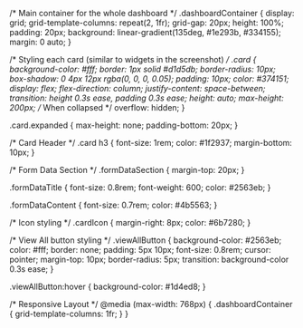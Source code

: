 /* Main container for the whole dashboard */
.dashboardContainer {
    display: grid;
    grid-template-columns: repeat(2, 1fr);
    grid-gap: 20px;
    height: 100%;
    padding: 20px;
    background: linear-gradient(135deg, #1e293b, #334155);
    margin: 0 auto;
}

/* Styling each card (similar to widgets in the screenshot) */
.card {
    background-color: #fff;
    border: 1px solid #d1d5db;
    border-radius: 10px;
    box-shadow: 0 4px 12px rgba(0, 0, 0, 0.05);
    padding: 10px;
    color: #374151;
    display: flex;
    flex-direction: column;
    justify-content: space-between;
    transition: height 0.3s ease, padding 0.3s ease;
    height: auto;
    max-height: 200px; /* When collapsed */
    overflow: hidden;
}

.card.expanded {
    max-height: none;
    padding-bottom: 20px;
}

/* Card Header */
.card h3 {
    font-size: 1rem;
    color: #1f2937;
    margin-bottom: 10px;
}

/* Form Data Section */
.formDataSection {
    margin-top: 20px;
}

.formDataTitle {
    font-size: 0.8rem;
    font-weight: 600;
    color: #2563eb;
}

.formDataContent {
    font-size: 0.7rem;
    color: #4b5563;
}

/* Icon styling */
.cardIcon {
    margin-right: 8px;
    color: #6b7280;
}

/* View All button styling */
.viewAllButton {
    background-color: #2563eb;
    color: #fff;
    border: none;
    padding: 5px 10px;
    font-size: 0.8rem;
    cursor: pointer;
    margin-top: 10px;
    border-radius: 5px;
    transition: background-color 0.3s ease;
}

.viewAllButton:hover {
    background-color: #1d4ed8;
}

/* Responsive Layout */
@media (max-width: 768px) {
    .dashboardContainer {
        grid-template-columns: 1fr;
    }
}
